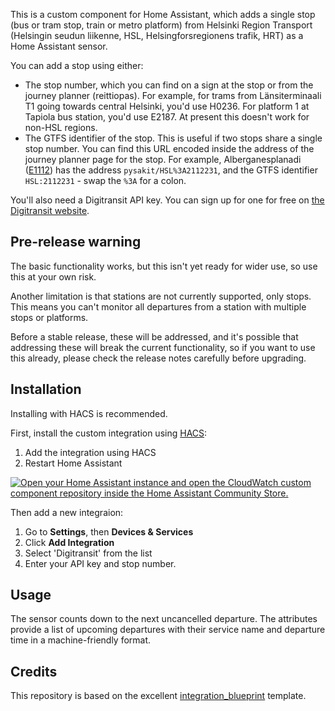This is a custom component for Home Assistant, which adds a single stop (bus
or tram stop, train or metro platform) from Helsinki Region Transport
(Helsingin seudun liikenne, HSL, Helsingforsregionens trafik, HRT) as a
Home Assistant sensor.

You can add a stop using either:

- The stop number, which you can find on a sign at the
stop or from the journey planner (reittiopas). For example, for trams from
Länsiterminaali T1 going towards central Helsinki, you'd use H0236. For
platform 1 at Tapiola bus station, you'd use E2187. At present this doesn't
work for non-HSL regions.
- The GTFS identifier of the stop. This is useful if two stops
share a single stop number. You can find this URL encoded inside the address
of the journey planner page for the stop. For example, Alberganesplanadi
([E1112](https://reittiopas.hsl.fi/pysakit/HSL%3A2112231?locale=en))
has the address `pysakit/HSL%3A2112231`, and the GTFS identifier `HSL:2112231` -
swap the `%3A` for a colon.

You'll also need a Digitransit API key. You can sign up for one for free
on [the Digitransit website](https://digitransit.fi/en/developers/api-registration/).

## Pre-release warning

The basic functionality works, but this isn't yet ready for wider use, so
use this at your own risk.

Another limitation is that stations are not currently supported, only
stops. This means you can't monitor all departures from a station
with multiple stops or platforms.

Before a stable release, these will be addressed, and it's possible that
addressing these will break the current functionality, so if you want to
use this already, please check the release notes carefully before upgrading.

## Installation

Installing with HACS is recommended.

First, install the custom integration using [HACS](https://hacs.xyz/):

1. Add the integration using HACS
1. Restart Home Assistant

[![Open your Home Assistant instance and open the CloudWatch custom component repository inside the Home Assistant Community Store.](https://my.home-assistant.io/badges/hacs_repository.svg)](https://my.home-assistant.io/redirect/hacs_repository/?owner=Mallonbacka&repository=custom-component-digitransit)

Then add a new integraion:

1. Go to **Settings**, then **Devices & Services**
1. Click **Add Integration**
1. Select 'Digitransit' from the list
1. Enter your API key and stop number.

## Usage

The sensor counts down to the next uncancelled departure. The attributes
provide a list of upcoming departures with their service name and departure
time in a machine-friendly format.

## Credits

This repository is based on the excellent [integration_blueprint](https://github.com/ludeeus/integration_blueprint)
template.
